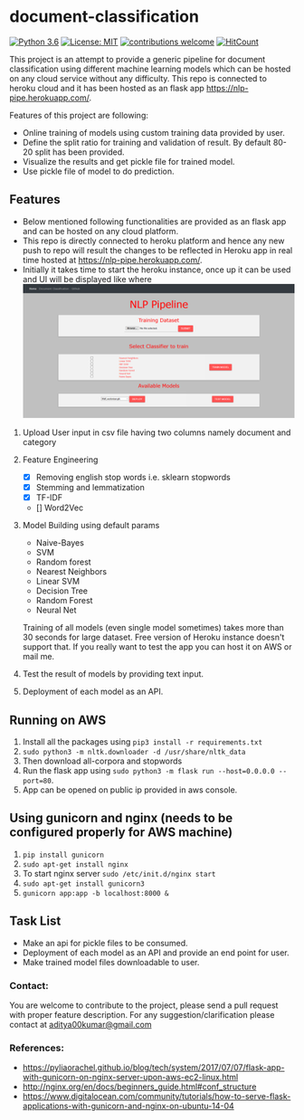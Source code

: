 # document-classification
[![Python 3.6](https://img.shields.io/badge/python-3.6-blue.svg)](https://www.python.org/downloads/release/python-360/)
[![License: MIT](https://img.shields.io/badge/License-MIT-yellow.svg)](https://opensource.org/licenses/MIT)
[![contributions welcome](https://img.shields.io/badge/contributions-welcome-brightgreen.svg?style=flat)](https://github.com/dwyl/esta/issues)
[![HitCount](http://hits.dwyl.io/aditya00kumar/document-classification.svg)](http://hits.dwyl.io/aditya00kumar/document-classification)


This project is an attempt to provide a generic pipeline for document classification using different machine learning
 models which can be hosted on any cloud service without any difficulty. This repo is connected to heroku cloud 
 and it has been hosted as an flask app https://nlp-pipe.herokuapp.com/.
 
 Features of this project are following:
 - Online training of models using custom training data provided by user.
 - Define the split ratio for training and validation of result. By default 80-20 split has been provided.
 - Visualize the results and get pickle file for trained model.
 - Use pickle file of model to do prediction.

## Features
- Below mentioned following functionalities are provided as an flask app and can be hosted on any cloud platform.
- This repo is directly connected to heroku platform and hence any new push to repo will result the changes to be 
reflected in Heroku app in real time hosted at https://nlp-pipe.herokuapp.com/.
- Initially it takes time to start the heroku instance, once up it can be used and UI will be displayed like where
![Screenshot](static/Screenshots/NLP.png "Main Page")
1. Upload User input in csv file having two columns namely document and category
2. Feature Engineering
	- [X] Removing english stop words i.e. sklearn stopwords
	- [X] Stemming and lemmatization
	- [X] TF-IDF
	- [] Word2Vec
3. Model Building using default params
	- Naive-Bayes
	- SVM
	- Random forest
	- Nearest Neighbors
    - Linear SVM
    - Decision Tree
    - Random Forest
    - Neural Net
    
     Training of all models (even single model sometimes) takes more than 30 seconds for large dataset. Free version
     of Heroku instance doesn't support that. If you really want to test the app you can host it on AWS or mail me.
4. Test the result of models by providing text input.
5. Deployment of each model as an API.

## Running on AWS
1. Install all the packages using `pip3 install -r requirements.txt`
2. `sudo python3 -m nltk.downloader -d /usr/share/nltk_data`
3. Then download all-corpora and stopwords
4. Run the flask app using `sudo python3 -m flask run --host=0.0.0.0 --port=80`.
5. App can be opened on public ip provided in aws console.

## Using gunicorn and nginx (needs to be configured properly for AWS machine)
1. `pip install gunicorn`
2. `sudo apt-get install nginx`
3. To start nginx server `sudo /etc/init.d/nginx start`
4. `sudo apt-get install gunicorn3`
5. `gunicorn app:app -b localhost:8000 &`


##  Task List
  - Make an api for pickle files to be consumed.
  - Deployment of each model as an API and provide an end point for user.
  - Make trained model files downloadable to user.

### Contact:
You are welcome to contribute to the project, please send a pull request with proper feature description.
For any suggestion/clarification please contact at aditya00kumar@gmail.com

### References:
 - https://pyliaorachel.github.io/blog/tech/system/2017/07/07/flask-app-with-gunicorn-on-nginx-server-upon-aws-ec2-linux.html
 - http://nginx.org/en/docs/beginners_guide.html#conf_structure
 - https://www.digitalocean.com/community/tutorials/how-to-serve-flask-applications-with-gunicorn-and-nginx-on-ubuntu-14-04

